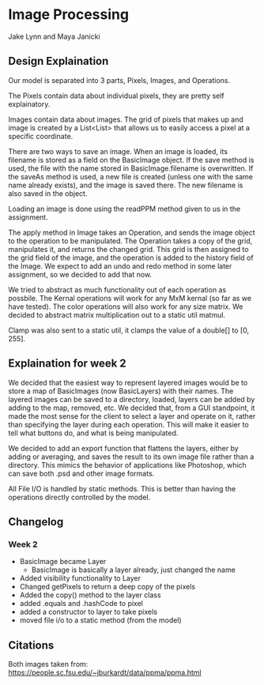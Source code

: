 # Image Processing

Jake Lynn and Maya Janicki

## Design Explaination

Our model is separated into 3 parts, Pixels, Images, and Operations.

The Pixels contain data about individual pixels, they are pretty self explainatory.

Images contain data about images. The grid of pixels that makes up and image
is created by a List<List<Pixel>> that allows us to easily access
a pixel at a specific coordinate.

There are two ways to save an image. When an image is loaded, its filename is stored
as a field on the BasicImage object. If the save method is used, the file with the
name stored in BasicImage.filename is overwritten. If the saveAs method is used,
a new file is created (unless one with the same name already exists), and the image
is saved there. The new filename is also saved in the object.

Loading an image is done using the readPPM method given to us in the assignment.

The apply method in Image takes an Operation, and sends the image object to the operation
to be manipulated. The Operation takes a copy of the grid, manipulates it, and returns the
changed grid. This grid is then assigned to the grid field of the image, and the operation
is added to the history field of the Image. We expect to add an undo and redo method
in some later assignment, so we decided to add that now.

We tried to abstract as much functionality out of each operation as possbile. The Kernal operations
will work for any MxM kernal (so far as we have tested). The color operations will also work
for any size matrix. We decided to abstract matrix multiplication out to a static util matmul.

Clamp was also sent to a static util, it clamps the value of a double[] to [0, 255].

## Explaination for week 2

We decided that the easiest way to represent layered images would be to store a map
of BasicImages (now BasicLayers) with their names. The layered images can be saved to a directory,
loaded, layers can be added by adding to the map, removed, etc. We decided that, from a GUI standpoint,
it made the most sense for the client to select a layer and operate on it, rather than specifying
the layer during each operation. This will make it easier to tell what buttons do, and what is being
manipulated.

We decided to add an export function that flattens the layers, either by adding or averaging,
and saves the result to its own image file rather than a directory. This mimics the behavior of applications
like Photoshop, which can save both .psd and other image formats.

All File I/O is handled by static methods. This is better than having the operations directly
controlled by the model.



## Changelog
### Week 2

- BasicImage became Layer
  - BasicImage is basically a layer already, just changed the name
- Added visibility functionality to Layer
- Changed getPixels to return a deep copy of the pixels
- Added the copy() method to the layer class
- added .equals and .hashCode to pixel
- added a constructor to layer to take pixels
- moved file i/o to a static method (from the model)

## Citations

Both images taken from:
<a>https://people.sc.fsu.edu/~jburkardt/data/ppma/ppma.html</a>
